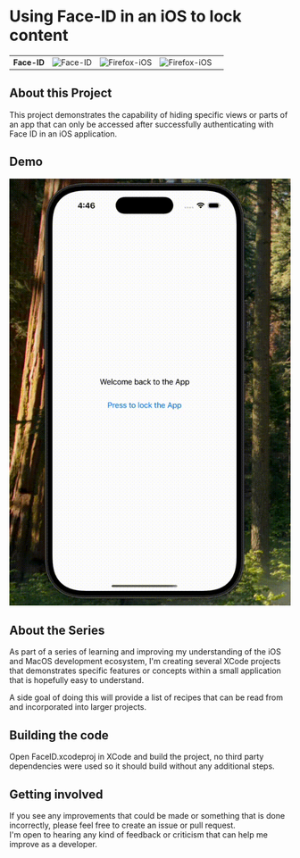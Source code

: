 # Using Face-ID in an iOS to lock content


<table>
  <tr>
    <th style="border: none;"><strong>Face-ID</strong></th>
    <td style="border: none;"><img src="https://img.shields.io/badge/Xcode-16.2-blue?logo=Xcode&logoColor=white" alt="Face-ID"></td>
    <td style="border: none;"><img src="https://img.shields.io/badge/Swift-6.0-red?logo=Swift&logoColor=white" alt="Firefox-iOS"></td>
    <td style="border: none;"><img src="https://img.shields.io/badge/iOS-18.1+-green?logo=apple&logoColor=white" alt="Firefox-iOS"></td>
    <th rowspan="2" style="border: none;">
<!--         <a href="https://codebeat.co/projects/github-com-mozilla-firefox-ios">
            <img src="https://codebeat.co/badges/67e58b6d-bc89-4f22-ba8f-7668a9c15c5a" alt="">
        </a> -->
    </th>
  </tr>
</table>

## About this Project

This project demonstrates the capability of hiding specific views or parts of an app that can only be accessed after successfully authenticating with Face ID
in an iOS application.


## Demo

![til](https://raw.githubusercontent.com/luongthomas/Face-ID/refs/heads/main/demo.gif)


## About the Series

As part of a series of learning and improving my understanding of the iOS and MacOS development ecosystem, I'm creating several XCode projects
that demonstrates specific features or concepts within a small application that is hopefully easy to understand.  

A side goal of doing this will provide a list of recipes that can be read from and incorporated into larger projects.


## Building the code
Open FaceID.xcodeproj in XCode and build the project, no third party dependencies were used so it should build without any additional steps.


## Getting involved

If you see any improvements that could be made or something that is done incorrectly, please feel free to create an issue or pull request.  
I'm open to hearing any kind of feedback or criticism that can help me improve as a developer.





